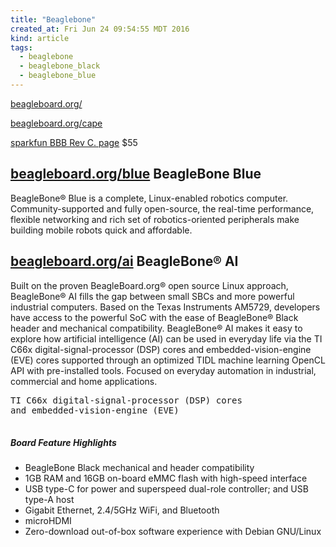 ```yaml
---
title: "Beaglebone"
created_at: Fri Jun 24 09:54:55 MDT 2016
kind: article
tags:
  - beaglebone
  - beaglebone_black
  - beaglebone_blue
---
```


<a href="http://beagleboard.org/" target="_blank">beagleboard.org/</a>

<a href="http://beagleboard.org/cape" target="_blank">beagleboard.org/cape</a>


<a href="https://www.sparkfun.com/products/12857" target="_blank">sparkfun BBB Rev C. page</a>
$55

<h2>
  <a href="https://beagleboard.org/blue" target="_blank">beagleboard.org/blue</a>
  BeagleBone Blue
</h2>

BeagleBone® Blue is a complete, Linux-enabled robotics
computer. Community-supported and fully open-source, the real-time
performance, flexible networking and rich set of robotics-oriented
peripherals make building mobile robots quick and affordable.

<h2>
  <a href="https://beagleboard.org/ai" target="_blank">beagleboard.org/ai</a>
  BeagleBone® AI
</h2>

Built on the proven BeagleBoard.org® open source Linux approach,
BeagleBone® AI fills the gap between small SBCs and more powerful
industrial computers. Based on the Texas Instruments AM5729, developers
have access to the powerful SoC with the ease of BeagleBone® Black header
and mechanical compatibility. BeagleBone® AI makes it easy to explore how
artificial intelligence (AI) can be used in everyday life via the TI C66x
digital-signal-processor (DSP) cores and embedded-vision-engine (EVE)
cores supported through an optimized TIDL machine learning OpenCL API
with pre-installed tools. Focused on everyday automation in industrial,
commercial and home applications.

<pre>
TI C66x digital-signal-processor (DSP) cores
and embedded-vision-engine (EVE)

</pre>

<h5>Board Feature Highlights</h5>

<ul>
  <li>BeagleBone Black mechanical and header compatibility</li>
  <li>1GB RAM and 16GB on-board eMMC flash with high-speed interface</li>
  <li>USB type-C for power and superspeed dual-role controller; and USB type-A host</li>
  <li>Gigabit Ethernet, 2.4/5GHz WiFi, and Bluetooth</li>
  <li>microHDMI</li>
  <li>Zero-download out-of-box software experience with Debian GNU/Linux</li>
</ul>

<!--
html boilerplate
<a href="" target="_blank"></a>
<a name=""></a>
<img src="" width="400px">
<ul>
  <li></li>
</ul>
<pre>
</pre>
<p style="margin-bottom: 2em;"></p>
<hr style="border: 0; height: 3px; background: #333; background-image: linear-gradient(to right, #ccc, #333, #ccc);">
<pre><code>
</code></pre>
<math xmlns='http://www.w3.org/1998/Math/MathML' display='block'>
</math>
-->
